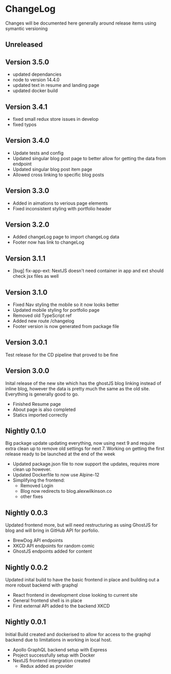 # ChangeLog

Changes will be documented here generally around release items using symantic versioning

## Unreleased

## Version 3.5.0

- updated dependancies
- node to version 14.4.0
- updated text in resume and landing page
- updated docker build

## Version 3.4.1

- fixed small redux store issues in develop
- fixed typos

## Version 3.4.0

- Update tests and config
- Updated singular blog post page to better allow for getting the data from endpoint
- Updated singular blog post item page
- Allowed cross linking to specific blog posts

## Version 3.3.0

- Added in aimations to verious page elements
- Fixed inconsistent styling with portfolio header

## Version 3.2.0

- Added changeLog page to import changeLog data
- Footer now has link to changeLog

## Version 3.1.1

- [bug] fix-app-ext: NextJS doesn't need container in app and ext should check jsx files as well

## Version 3.1.0

- Fixed Nav styling the mobile so it now looks better
- Updated mobile styling for portfolio page
- Removed old TypeScript ref
- Added new route /changelog
- Footer version is now generated from package file

## Version 3.0.1

Test release for the CD pipeline that proved to be fine

## Version 3.0.0

Inital release of the new site which has the ghostJS blog linking instead of inline blog, however the data is pretty much
the same as the old site. Everything is generally good to go.

- Finished Resume page
- About page is also completed
- Statics imported correctly

## Nightly 0.1.0

Big package update updating everything, now using next 9 and require extra clean up to remove old settings for next 7. Working on getting the first release ready to be launched at the end of the week

- Updated package.json file to now support the updates, requires more clean up however.
- Updated Dockerfile to now use Alpine-12
- Simplifying the frontend:
  - Removed Login
  - Blog now redirects to blog.alexwilkinson.co
  - other fixes

## Nightly 0.0.3

Updated frontend more, but will need restructuring as using GhostJS for blog and will bring in GitHub API for porfolio.

- BrewDog API endpoints
- XKCD API endpoints for random comic
- GhostJS endpoints added for content

## Nightly 0.0.2

Updated inital build to have the basic frontend in place and building
out a more robust backend with graphql

- React frontend in development close looking to current site
- General frontend shell is in place
- First external API added to the backend XKCD

## Nightly 0.0.1

Initial Build created and dockerised to allow for access to the graphql backend due to limitations in working in local host.

- Apollo GraphQL backend setup with Express
- Project successfully setup with Docker
- NextJS frontend intergration created
  - Redux added as provider
